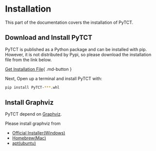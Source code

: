 # Installation

This part of the documentation covers the installation of PyTCT.

## Download and Install PyTCT
PyTCT is published as a Python package and can be installed with pip. However, it is not distributed by Pypi, so please download the installation file from the link below.

[Get Installation File](https://github.com/OMUCAI/PyTCT-docs/releases/latest){ .md-button }

Next, Open up a terminal and install PyTCT with:

```bash
pip install PyTCT-***.whl
```

## Install Graphviz

PyTCT depend on [Graphviz](https://graphviz.org/).

Please install graphviz from

- [Official Installer(Windows)](https://graphviz.org/download/#windows) 
- [Homebrew(Mac)](https://graphviz.org/download/#mac)
- [apt(ubuntu)](https://graphviz.org/download/)

